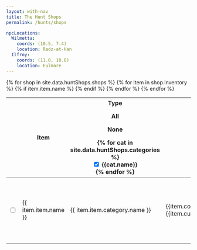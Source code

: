 ```yaml
---
layout: with-nav
title: The Hunt Shops
permalink: /hunts/shops

npcLocations:
  Wilmetta:
    coords: (10.5, 7.4)
    location: Radz-at-Han
  Ilfroy:
    coords: (11.0, 10.8)
    location: Eulmore
---
```


<table class="table is-fullwidth">
  <thead>
    <tr>
        <th></th>
        <th>Item</th>
        <th id="type-filter-trigger" style="cursor: pointer; width: 11em;">
            Type
            <div class="dropdown" id="type-filter">
                <div class="dropdown-trigger">
                  <span class="icon is-small">
                      <i class="fas fa-angle-down" aria-hidden="true"></i>
                    </span>
                </div>
                <div class="dropdown-menu">
                    <div class="dropdown-content">
                        <div class="dropdown-item">
                            <div class="level">
                                <div class="level-left"><p class="level-item" onclick="setAllTypeFilters(true)">All</p></div>
                                <div class="level-right"><p class="level-item" onclick="setAllTypeFilters(false)">None</p></div>
                            </div>
                        </div>
                        {% for cat in site.data.huntShops.categories %}
                        <div class="dropdown-item">
                            <label class="checkbox">
                                <input 
                                    type="checkbox" 
                                    class="checkbox type-filter-check" 
                                    data-category="{{cat.id}}" 
                                    id="cat-type-check-{{cat.id}}"
                                    onchange="handleTypeFilterChecked(event)"
                                    checked
                                    />
                                {{cat.name}}
                            </label>
                        </div>
                        {% endfor %}
                    </div>
                </div>
            </div>
        </th>
        <th style="width: 10em">Cost</th>
        <th style="width: 22em">NPC</th>
        <th>Quest</th>
    </tr>
  </thead>
  <tbody>
    {% for shop in site.data.huntShops.shops %}
        {% for item in shop.inventory %}
        {% if item.item.name %}
        <tr class="hunt-shop-row" 
            data-item="{{ item.item.id }}"
            data-currency="{{ item.item.currency.id }}"
            data-category="{{ item.item.category.id }}"
            data-categoryName="{{ item.item.category.name }}"
            >
            <td>
              <label class="checkbox">
                  <input 
                    type="checkbox" 
                    class="checkbox questCheckbox" 
                    data-item="{{item.item.id}}"
                    id="item-completed-{{item.item.id}}"
                    onchange="handleShopItemChecked(event)"
                    />
                </label>
            </td>
            <td>{{ item.item.name }}</td>
            <td>{{ item.item.category.name }}</td>
            <td>
              <span class="icon-text">
                {{item.cost}}
                {{item.currency.name}}
              </span>
            </td>
            <td>
              {% if shop.requires %}
              <div>
              <span class="icon-text" style="white-space: nowrap">
                <span class="icon"><i class="quest-{{shop.requires.icon}}"></i></span>
                <span style="font-size: 0.8em">{{shop.requires.name}}</span>
              </span>
              </div>
              {% endif   %}
                {% for npc in shop.npcs %}
                <div class="npc">
                    {{npc.name}}
                    {% if npc.location %}
                        <span class="tag is-light">{{npc.location}} {{npc.coords}}</span>
                    {% else %}
                        <span class="tag is-light">{{page.npcLocations[npc.name].location}} {{page.npcLocations[npc.name].coords}}</span>
                    {% endif %}
                </div>
                {% endfor %}
            </td>
            <td>
              {% if item.quest %}
              <span class="icon-text" style="white-space: nowrap">
                <span class="icon"><i class="quest-{{item.quest.icon}}"></i></span>
                <span style="font-size: 0.8em">{{item.quest.name}}</span>
              </span>
              {% endif %}
            </td>
        </tr>
        {% endif %}
        {% endfor %}
    {% endfor %}
  </tbody>
</table>


<script>


function getHuntItemFinished(itemId) {
    const namespace = getLocalStorage(NS_PROFILE, 'active') || ""
    const key = `huntshop:item:finished:${itemId}`
    return getLocalFlag(namespace, key)
}
function setHuntItemFinished(itemId, isFinished) {
    const namespace = getLocalStorage(NS_PROFILE, 'active') || ""
    const key = `huntshop:item:finished:${itemId}`
    return setLocalFlag(namespace, key, isFinished)
}
function getHuntItemCategoryVisible(categoryId) {
    const namespace = getLocalStorage(NS_PROFILE, 'active') || ""
    const key = `huntshop:filter:category:${categoryId}`
    return !getLocalFlag(namespace, key)
}
function setHuntItemCategoryVisible(categoryId, isVisible) {
    const namespace = getLocalStorage(NS_PROFILE, 'active') || ""
    const key = `huntshop:filter:category:${categoryId}`
    return setLocalFlag(namespace, key, !isVisible)
}

function updateHuntShopRows() {
    for (var row of document.getElementsByClassName('hunt-shop-row')) {
        let visible = getHuntItemCategoryVisible(row.dataset.category)
        let checkbox = row.querySelector('input[type=checkbox]')

        if (visible) {
            row.classList.remove('is-hidden')
        } else {
            row.classList.add('is-hidden')
        }

        const finished = getHuntItemFinished(row.dataset.item)
        checkbox.checked = finished

        if (finished) {
            row.classList.add('is-finished')
        } else {
            row.classList.remove('is-finished')
        }
    }

}

function handleTypeFilterChecked(event) {
    const checkbox = event.target
    const categoryId = checkbox.dataset.category
    setHuntItemCategoryVisible(categoryId, checkbox.checked)
    updateHuntShopRows()
}

function handleShopItemChecked(event) {
    const checkbox = event.target
    const itemId = checkbox.dataset.item
    const finished = checkbox.checked
    setHuntItemFinished(itemId, finished)

    const row = document.querySelector(`tr.hunt-shop-row[data-item="${itemId}"]`)
    if (finished) {
        row.classList.add('is-finished')
    } else {
        row.classList.remove('is-finished')
    }
}


function setShowFinished(value) {
  window.huntsShowFinished = value
  setLocalFlag("huntshop:config", "showFinished", value)

  if (window.huntsShowFinished) {
    removeHiddenFinishedStyle('hunt-shop-row')
  } else {
    appendHiddenFinishedStyle('hunt-shop-row')
  }
  updateHuntShopRows()
}


document.addEventListener('DOMContentLoaded', async () => {

    var checkShowFinished = document.getElementById("check-showFinished");
    const showFinished = getLocalFlag("huntshop:config", "showFinished")
    setShowFinished(showFinished)
    checkShowFinished.checked = showFinished
    checkShowFinished.onchange = (evt) => { setShowFinished(evt.target.checked) }

    updateHuntShopRows()

})

</script>